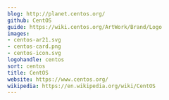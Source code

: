 ```yaml
---
blog: http://planet.centos.org/
github: CentOS
guide: https://wiki.centos.org/ArtWork/Brand/Logo
images:
- centos-ar21.svg
- centos-card.png
- centos-icon.svg
logohandle: centos
sort: centos
title: CentOS
website: https://www.centos.org/
wikipedia: https://en.wikipedia.org/wiki/CentOS
---
```

